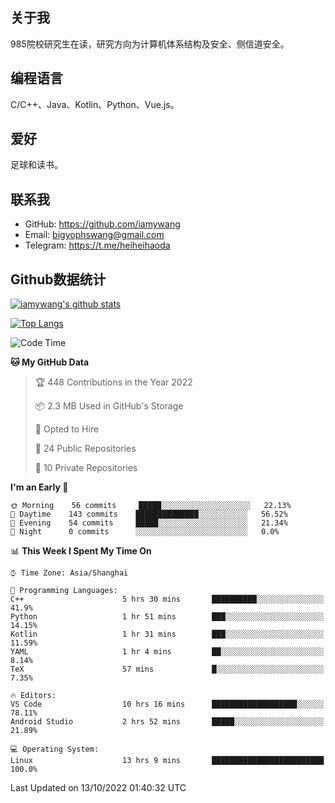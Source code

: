 ## 关于我

985院校研究生在读，研究方向为计算机体系结构及安全、侧信道安全。

## 编程语言

C/C++、Java、Kotlin、Python、Vue.js。

## 爱好

足球和读书。

## 联系我

- GitHub: https://github.com/iamywang
- Email: bigyophswang@gmail.com
- Telegram: https://t.me/heiheihaoda

## Github数据统计

[![iamywang's github stats](https://github-readme-stats.vercel.app/api?username=iamywang&count_private=true&show_icons=true)]()

[![Top Langs](https://github-readme-stats.vercel.app/api/top-langs/?username=iamywang&layout=compact)]()

<!--START_SECTION:waka-->
![Code Time](http://img.shields.io/badge/Code%20Time-599%20hrs%2036%20mins-blue)

**🐱 My GitHub Data** 

> 🏆 448 Contributions in the Year 2022
 > 
> 📦 2.3 MB Used in GitHub's Storage 
 > 
> 💼 Opted to Hire
 > 
> 📜 24 Public Repositories 
 > 
> 🔑 10 Private Repositories  
 > 
**I'm an Early 🐤** 

```text
🌞 Morning    56 commits     █████░░░░░░░░░░░░░░░░░░░░   22.13% 
🌆 Daytime    143 commits    ██████████████░░░░░░░░░░░   56.52% 
🌃 Evening    54 commits     █████░░░░░░░░░░░░░░░░░░░░   21.34% 
🌙 Night      0 commits      ░░░░░░░░░░░░░░░░░░░░░░░░░   0.0%

```


📊 **This Week I Spent My Time On** 

```text
⌚︎ Time Zone: Asia/Shanghai

💬 Programming Languages: 
C++                      5 hrs 30 mins       ██████████░░░░░░░░░░░░░░░   41.9% 
Python                   1 hr 51 mins        ███░░░░░░░░░░░░░░░░░░░░░░   14.15% 
Kotlin                   1 hr 31 mins        ███░░░░░░░░░░░░░░░░░░░░░░   11.59% 
YAML                     1 hr 4 mins         ██░░░░░░░░░░░░░░░░░░░░░░░   8.14% 
TeX                      57 mins             █░░░░░░░░░░░░░░░░░░░░░░░░   7.35%

🔥 Editors: 
VS Code                  10 hrs 16 mins      ███████████████████░░░░░░   78.11% 
Android Studio           2 hrs 52 mins       █████░░░░░░░░░░░░░░░░░░░░   21.89%

💻 Operating System: 
Linux                    13 hrs 9 mins       █████████████████████████   100.0%

```


 Last Updated on 13/10/2022 01:40:32 UTC
<!--END_SECTION:waka-->
